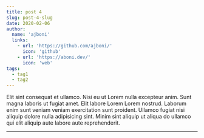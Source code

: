 ```yaml
---
title: post 4
slug: post-4-slug
date: 2020-02-06
author:
  name: 'ajboni'
  links:
    - url: 'https://github.com/ajboni/'
      icon: 'github'
    - url: 'https://aboni.dev/'
      icon: 'web'
tags:
  - tag1
  - tag2
---
```


Elit sint consequat et ullamco. Nisi eu ut Lorem nulla excepteur anim. Sunt magna laboris ut fugiat amet. Elit labore Lorem Lorem nostrud. Laborum enim sunt veniam veniam exercitation sunt proident. Ullamco fugiat nisi aliquip dolore nulla adipisicing sint. Minim sint aliquip ut aliqua do ullamco qui elit aliquip aute labore aute reprehenderit.

---
